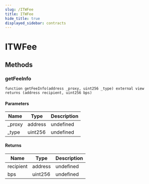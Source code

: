```yaml
---
slug: /ITWFee
title: ITWFee
hide_title: true
displayed_sidebar: contracts
---
```

# ITWFee









## Methods

### getFeeInfo

```solidity
function getFeeInfo(address _proxy, uint256 _type) external view returns (address recipient, uint256 bps)
```





#### Parameters

| Name | Type | Description |
|---|---|---|
| _proxy | address | undefined |
| _type | uint256 | undefined |

#### Returns

| Name | Type | Description |
|---|---|---|
| recipient | address | undefined |
| bps | uint256 | undefined |



